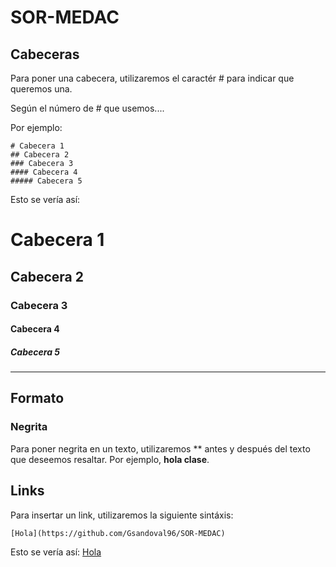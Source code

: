 # SOR-MEDAC

## Cabeceras

Para poner una cabecera, utilizaremos el caractér # para indicar que queremos una.

Según el número de # que usemos....

Por ejemplo:

    # Cabecera 1
    ## Cabecera 2
    ### Cabecera 3
    #### Cabecera 4
    ##### Cabecera 5

Esto se vería así:

# Cabecera 1
## Cabecera 2
### Cabecera 3
#### Cabecera 4
##### Cabecera 5

---

## Formato

### Negrita

Para poner negrita en un texto, utilizaremos ** antes y después del texto que deseemos resaltar. Por ejemplo, **hola clase**.

## Links

Para insertar un link, utilizaremos la siguiente sintáxis:

    [Hola](https://github.com/Gsandoval96/SOR-MEDAC)

Esto se vería así: [Hola](https://github.com/Gsandoval96/SOR-MEDAC)